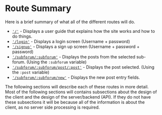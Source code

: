 # Route Summary

Here is a brief summary of what all of the different routes will do.

* [`'/'`](#sub-forum-not-selected-logged-in-ui) - Displays a user guide that
  explains how the site works and how to do things.
* [`'/login'`](#login-page-ui) - Displays a login screen (Username + password)
* [`'/signup'`](#sign-up-page-ui) - Displays a sign up screen (Username +
  password + password)
* [`'/subforum/:subforum'`](#sub-forum-selected-not-logged-in-ui) - Displays the
  posts from the selected sub-forum. (Using the `:subforum` variable)
* [`'/subforum/:subforum/post/:post'`](#post-view-logged-in-ui) - Displays the
  post selected. (Using the `:post` variable)
* [`'/subforum/:subforum/new'`](#new-post-ui) - Displays the new post entry
  fields.

The following sections will describe each of these routes in more detail. Most
of the following sections will contains subsections about the design of the
client and the design of the server/backend (API). If they do not have these
subsections it will be because all of the information is about the client, as no
server side processing is required.
